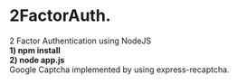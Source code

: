 # 2FactorAuth.
2 Factor Authentication using NodeJS <br>
<b> 1) npm install<br>
 2) node app.js </b> <br>
Google Captcha implemented by using express-recaptcha.
